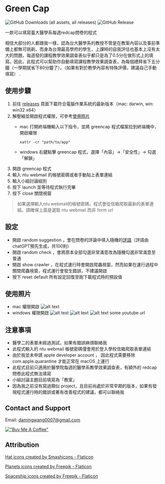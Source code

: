 # Green Cap

![GitHub Downloads (all assets, all releases)](https://img.shields.io/github/downloads/Yu-hc/form_filler/total)
![GitHub Release](https://img.shields.io/github/v/release/Yu-hc/form_filler)

一款可以填寫臺大醫學系每週redcap問卷的程式

相信大部分的人都跟我一樣，認為台大醫學系的教授不管是在教案內容以及事前準備上都無可挑剃，而身為台灣最高學府的學生，上課時的自我評估也基本上沒有太大的問題，每週發的課程教學效果調查表似乎都只是為了0.5分在做形式上的填寫。因此，此程式可以幫助你自動填寫課程教學效果調查表，為每個禮拜省下五分鐘（一學期就省下80分鐘了）。（如果有對於教學內容有特殊評價，建議自己手動填寫）
.

## 使用步驟

1. 前往 [releases](https://github.com/Yu-hc/form_filler/releases) 頁面下載符合電腦作業系統的最新版本（mac: darwin, win: win32 x64）
2. 解壓縮並開啟程式權限，可參考[使用照片](#使用照片)
    - mac 打開終端機輸入以下指令，並將 greencap 程式檔案拉到終端機中，開啟權限

          xattr -cr "path/to/app"

    - windows 右鍵點擊 greencap 程式，選擇「內容」->「安全性」-> 勾選「解鎖」  
3. 開啟 greencap 程式
4. 輸入 ntu webmail 的帳號密碼或者手動貼上表單連結
5. 輸入小組討論組別
6. 按下 launch 並等待程式執行完畢
7. 按下 close 關閉視窗

> 如果選擇輸入ntu webmail的帳號密碼，程式會從信箱爬取最新的表單連結，請確保上面是選取 ntu webmail 而非 form url

## 設定

- 開啟 random suggestion ，會在問卷的評論中填入隨機的[評語](https://github.com/Yu-hc/green-cap/blob/main/randomSuggestion.txt)（評語由chatGPT預先生成，共100則）
- 開啟 random check ，會將原本全部勾選非常滿意改為隨機勾選非常滿意至普通
- 開啟 show crawler ，在程式運行時會開啟爬蟲視窗，然而如果在運行過程中關閉爬蟲視窗，程式運行會發生錯誤，不建議開啟
- 按下 reset default 所有設定回復至剛下載程式時的預設值

## 使用照片

- mac 權限開啟
![alt text](<Screenshot 2024-09-13 at 3.58.14 PM.png>)
- windows 權限開啟
![alt text](<Screenshot 2024-09-13 at 2.28.01 PM.png>)
![alt text](<Screenshot 2024-09-13 at 2.28.12 PM.png>)
![alt text](<Screenshot 2024-09-13 at 2.28.22 PM.png>)
some youtube url

## 注意事項

- 醫學二的表單未經過測試，如果有錯誤麻煩聯絡我
- 此程式輸入的 ntu webmail 帳號密碼僅會用於登入學校信箱爬取表單連結
- 由於我並未申請 apple developer account ， 因此程式需要移除 com.apple.quarantine 才能正常在 macOS 上運行
- 此程式目前只適用於醫學院每週的醫學系教學效果調查表，有額外的 redcap 問卷此程式無法填寫
- 小組討論主題目前填寫為「教案」
- 因為我之前沒有寫過類似 project，且目前尚處於非常早期的版本，如果有發現程式運行時的錯誤或著有改善程式的建議，都可以聯絡我

## Contact and Support

Email: [damingwang0007@gmail.com](mailto:damingwang0007@gmail.com)

[!["Buy Me A Coffee"](https://www.buymeacoffee.com/assets/img/custom_images/orange_img.png)](https://buymeacoffee.com/yu.hc)

## Attribution

[Hat icons created by Smashicons - Flaticon](https://www.flaticon.com/free-icons/hat)

[Planets icons created by Freepik - Flaticon](https://www.flaticon.com/free-icons/planets)

[Spaceship icons created by Freepik - Flaticon](https://www.flaticon.com/free-icons/spaceship)
